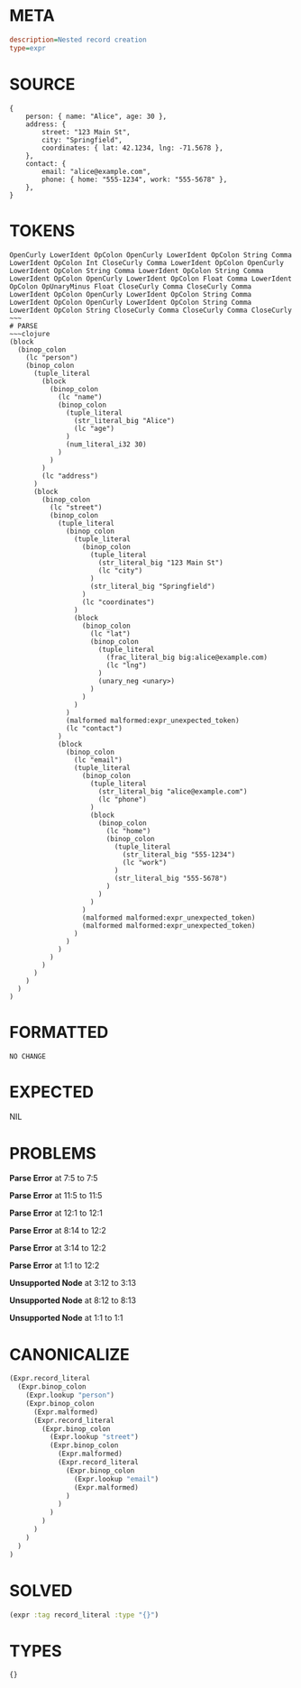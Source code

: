 # META
~~~ini
description=Nested record creation
type=expr
~~~
# SOURCE
~~~roc
{
    person: { name: "Alice", age: 30 },
    address: {
        street: "123 Main St",
        city: "Springfield",
        coordinates: { lat: 42.1234, lng: -71.5678 },
    },
    contact: {
        email: "alice@example.com",
        phone: { home: "555-1234", work: "555-5678" },
    },
}
~~~
# TOKENS
~~~text
OpenCurly LowerIdent OpColon OpenCurly LowerIdent OpColon String Comma LowerIdent OpColon Int CloseCurly Comma LowerIdent OpColon OpenCurly LowerIdent OpColon String Comma LowerIdent OpColon String Comma LowerIdent OpColon OpenCurly LowerIdent OpColon Float Comma LowerIdent OpColon OpUnaryMinus Float CloseCurly Comma CloseCurly Comma LowerIdent OpColon OpenCurly LowerIdent OpColon String Comma LowerIdent OpColon OpenCurly LowerIdent OpColon String Comma LowerIdent OpColon String CloseCurly Comma CloseCurly Comma CloseCurly ~~~
# PARSE
~~~clojure
(block
  (binop_colon
    (lc "person")
    (binop_colon
      (tuple_literal
        (block
          (binop_colon
            (lc "name")
            (binop_colon
              (tuple_literal
                (str_literal_big "Alice")
                (lc "age")
              )
              (num_literal_i32 30)
            )
          )
        )
        (lc "address")
      )
      (block
        (binop_colon
          (lc "street")
          (binop_colon
            (tuple_literal
              (binop_colon
                (tuple_literal
                  (binop_colon
                    (tuple_literal
                      (str_literal_big "123 Main St")
                      (lc "city")
                    )
                    (str_literal_big "Springfield")
                  )
                  (lc "coordinates")
                )
                (block
                  (binop_colon
                    (lc "lat")
                    (binop_colon
                      (tuple_literal
                        (frac_literal_big big:alice@example.com)
                        (lc "lng")
                      )
                      (unary_neg <unary>)
                    )
                  )
                )
              )
              (malformed malformed:expr_unexpected_token)
              (lc "contact")
            )
            (block
              (binop_colon
                (lc "email")
                (tuple_literal
                  (binop_colon
                    (tuple_literal
                      (str_literal_big "alice@example.com")
                      (lc "phone")
                    )
                    (block
                      (binop_colon
                        (lc "home")
                        (binop_colon
                          (tuple_literal
                            (str_literal_big "555-1234")
                            (lc "work")
                          )
                          (str_literal_big "555-5678")
                        )
                      )
                    )
                  )
                  (malformed malformed:expr_unexpected_token)
                  (malformed malformed:expr_unexpected_token)
                )
              )
            )
          )
        )
      )
    )
  )
)
~~~
# FORMATTED
~~~roc
NO CHANGE
~~~
# EXPECTED
NIL
# PROBLEMS
**Parse Error**
at 7:5 to 7:5

**Parse Error**
at 11:5 to 11:5

**Parse Error**
at 12:1 to 12:1

**Parse Error**
at 8:14 to 12:2

**Parse Error**
at 3:14 to 12:2

**Parse Error**
at 1:1 to 12:2

**Unsupported Node**
at 3:12 to 3:13

**Unsupported Node**
at 8:12 to 8:13

**Unsupported Node**
at 1:1 to 1:1

# CANONICALIZE
~~~clojure
(Expr.record_literal
  (Expr.binop_colon
    (Expr.lookup "person")
    (Expr.binop_colon
      (Expr.malformed)
      (Expr.record_literal
        (Expr.binop_colon
          (Expr.lookup "street")
          (Expr.binop_colon
            (Expr.malformed)
            (Expr.record_literal
              (Expr.binop_colon
                (Expr.lookup "email")
                (Expr.malformed)
              )
            )
          )
        )
      )
    )
  )
)
~~~
# SOLVED
~~~clojure
(expr :tag record_literal :type "{}")
~~~
# TYPES
~~~roc
{}
~~~
